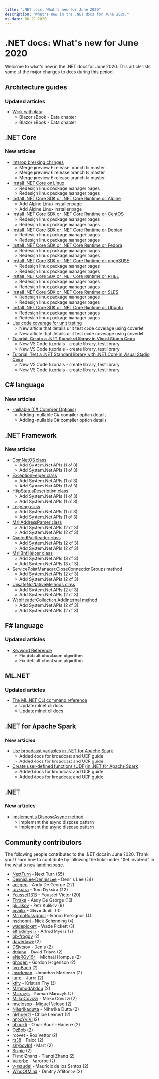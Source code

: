 ```yaml
---
title: ".NET docs: What's new for June 2020"
description: "What's new in the .NET docs for June 2020."
ms.date: 06-29-2020
---
```


# .NET docs: What's new for June 2020

Welcome to what's new in the .NET docs for June 2020. This article lists some of the major changes to docs during this period.

## Architecture guides

### Updated articles

- [Work with data](/dotnet/architecture/blazor-for-web-forms-developers/data)
  - Blazor eBook - Data chapter
  - Blazor eBook - Data chapter

## .NET Core

### New articles

- [Interop breaking changes](/dotnet/core/compatibility/interop)
  - Merge preview 6 release branch to master
  - Merge preview 6 release branch to master
  - Merge preview 6 release branch to master
- [Install .NET Core on Linux](/dotnet/core/install/linux)
  - Redesign linux package manager pages
  - Redesign linux package manager pages
- [Install .NET Core SDK or .NET Core Runtime on Alpine](/dotnet/core/install/linux-alpine)
  - Add Alpine Linux installer page
  - Add Alpine Linux installer page
- [Install .NET Core SDK or .NET Core Runtime on CentOS](/dotnet/core/install/linux-centos)
  - Redesign linux package manager pages
  - Redesign linux package manager pages
- [Install .NET Core SDK or .NET Core Runtime on Debian](/dotnet/core/install/linux-debian)
  - Redesign linux package manager pages
  - Redesign linux package manager pages
- [Install .NET Core SDK or .NET Core Runtime on Fedora](/dotnet/core/install/linux-fedora)
  - Redesign linux package manager pages
  - Redesign linux package manager pages
- [Install .NET Core SDK or .NET Core Runtime on openSUSE](/dotnet/core/install/linux-opensuse)
  - Redesign linux package manager pages
  - Redesign linux package manager pages
- [Install .NET Core SDK or .NET Core Runtime on RHEL](/dotnet/core/install/linux-rhel)
  - Redesign linux package manager pages
  - Redesign linux package manager pages
- [Install .NET Core SDK or .NET Core Runtime on SLES](/dotnet/core/install/linux-sles)
  - Redesign linux package manager pages
  - Redesign linux package manager pages
- [Install .NET Core SDK or .NET Core Runtime on Ubuntu](/dotnet/core/install/linux-ubuntu)
  - Redesign linux package manager pages
  - Redesign linux package manager pages
- [Use code coverage for unit testing](/dotnet/core/testing/unit-testing-code-coverage)
  - New article that details unit test code coverage using coverlet
  - New article that details unit test code coverage using coverlet
- [Tutorial: Create a .NET Standard library in Visual Studio Code](/dotnet/core/tutorials/library-with-visual-studio-code)
  - New VS Code tutorials - create library, test library
  - New VS Code tutorials - create library, test library
- [Tutorial: Test a .NET Standard library with .NET Core in Visual Studio Code](/dotnet/core/tutorials/testing-library-with-visual-studio-code)
  - New VS Code tutorials - create library, test library
  - New VS Code tutorials - create library, test library

## C# language

### New articles

- [-nullable (C# Compiler Options)](/dotnet/csharp/language-reference/compiler-options/nullable-compiler-option)
  - Adding -nullable C# compiler option details
  - Adding -nullable C# compiler option details

## .NET Framework

### New articles

- [ComNetOS class](/dotnet/framework/additional-apis/system.net.comnetos)
  - Add System.Net APIs (1 of 3)
  - Add System.Net APIs (1 of 3)
- [ExceptionHelper class](/dotnet/framework/additional-apis/system.net.exceptionhelper)
  - Add System.Net APIs (1 of 3)
  - Add System.Net APIs (1 of 3)
- [HttpStatusDescription class](/dotnet/framework/additional-apis/system.net.httpstatusdescription)
  - Add System.Net APIs (1 of 3)
  - Add System.Net APIs (1 of 3)
- [Logging class](/dotnet/framework/additional-apis/system.net.logging)
  - Add System.Net APIs (1 of 3)
  - Add System.Net APIs (1 of 3)
- [MailAddressParser class](/dotnet/framework/additional-apis/system.net.mail.mailaddressparser)
  - Add System.Net APIs (2 of 3)
  - Add System.Net APIs (2 of 3)
- [QuotedPairReader class](/dotnet/framework/additional-apis/system.net.mail.quotedpairreader)
  - Add System.Net APIs (2 of 3)
  - Add System.Net APIs (2 of 3)
- [MailBnfHelper class](/dotnet/framework/additional-apis/system.net.mime.mailbnfhelper)
  - Add System.Net APIs (3 of 3)
  - Add System.Net APIs (3 of 3)
- [ServicePointManager.CloseConnectionGroups method](/dotnet/framework/additional-apis/system.net.servicepointmanager.closeconnectiongroups)
  - Add System.Net APIs (2 of 3)
  - Add System.Net APIs (2 of 3)
- [UnsafeNclNativeMethods class](/dotnet/framework/additional-apis/system.net.unsafenclnativemethods)
  - Add System.Net APIs (2 of 3)
  - Add System.Net APIs (2 of 3)
- [WebHeaderCollection.AddInternal method](/dotnet/framework/additional-apis/system.net.webheadercollection.addinternal)
  - Add System.Net APIs (2 of 3)
  - Add System.Net APIs (2 of 3)

## F# language

### Updated articles

- [Keyword Reference](/dotnet/fsharp/language-reference/keyword-reference)
  - Fix default checksum algorithm
  - Fix default checksum algorithm

## ML.NET

### Updated articles

- [The ML.NET CLI command reference](/dotnet/machine-learning/reference/ml-net-cli-reference)
  - Update mlnet cli docs
  - Update mlnet cli docs

## .NET for Apache Spark

### New articles

- [Use broadcast variables in .NET for Apache Spark](/dotnet/spark/how-to-guides/broadcast-guide)
  - Added docs for broadcast and UDF guide
  - Added docs for broadcast and UDF guide
- [Create user-defined functions (UDF) in .NET for Apache Spark](/dotnet/spark/how-to-guides/udf-guide)
  - Added docs for broadcast and UDF guide
  - Added docs for broadcast and UDF guide

## .NET

### New articles

- [Implement a DisposeAsync method](/dotnet/standard/garbage-collection/implementing-disposeasync)
  - Implement the async dispose pattern
  - Implement the async dispose pattern

## Community contributors

The following people contributed to the .NET docs in June 2020. Thank you! Learn how to contribute by following the links under "Get involved" in the [what's new landing page](index.yml).

- [NextTurn](https://github.com/NextTurn) - Next Turn (55)
- [DennisLee-DennisLee](https://github.com/DennisLee-DennisLee) - Dennis Lee (34)
- [adegeo](https://github.com/adegeo) - Andy De George (22)
- [tdykstra](https://github.com/tdykstra) - Tom Dykstra (22)
- [Youssef1313](https://github.com/Youssef1313) - Youssef Victor (20)
- [Thraka](https://github.com/Thraka) - Andy De George (10)
- [pkulikov](https://github.com/pkulikov) - Petr Kulikov (8)
- [ardalis](https://github.com/ardalis) - Steve Smith (4)
- [MarcoRossignoli](https://github.com/MarcoRossignoli) - Marco Rossignoli (4)
- [nschonni](https://github.com/nschonni) - Nick Schonning (4)
- [wadepickett](https://github.com/wadepickett) - Wade Pickett (3)
- [alfredmyers](https://github.com/alfredmyers) - Alfred Myers (2)
- [bb-froggy](https://github.com/bb-froggy) (2)
- [dawedawe](https://github.com/dawedawe) (2)
- [DSivtsov](https://github.com/DSivtsov) - Denis (2)
- [dtriana](https://github.com/dtriana) - David Triana (2)
- [eNeRGy164](https://github.com/eNeRGy164) - Michaël Hompus (2)
- [ghogen](https://github.com/ghogen) - Gordon Hogenson (2)
- [IvenBach](https://github.com/IvenBach) (2)
- [jmarkman](https://github.com/jmarkman) - Jonathan Markman (2)
- [jurre](https://github.com/jurre) - Jurre (2)
- [kthy](https://github.com/kthy) - Kristian Thy (2)
- [MahmodAbdou](https://github.com/MahmodAbdou) (2)
- [Marusyk](https://github.com/Marusyk) - Roman Marusyk (2)
- [MirkoCovizzi](https://github.com/MirkoCovizzi) - Mirko Covizzi (2)
- [mvelosop](https://github.com/mvelosop) - Miguel Veloso (2)
- [Niharikadutta](https://github.com/Niharikadutta) - Niharika Dutta (2)
- [nlehnert1](https://github.com/nlehnert1) - Chloe Lehnert (2)
- [nnpcYvIVl](https://github.com/nnpcYvIVl) (2)
- [oboukli](https://github.com/oboukli) - Omar Boukli-Hacene (2)
- [OzBob](https://github.com/OzBob) (2)
- [robvet](https://github.com/robvet) - Rob Vettor (2)
- [rs38](https://github.com/rs38) - Falco (2)
- [shyboylpf](https://github.com/shyboylpf) - Mart (2)
- [Snipie](https://github.com/Snipie) (2)
- [TianqiZhang](https://github.com/TianqiZhang) - Tianqi Zhang (2)
- [Varorbc](https://github.com/Varorbc) - Varorbc (2)
- [v-maudel](https://github.com/v-maudel) - Mauricio de los Santos (2)
- [WindOfMind](https://github.com/WindOfMind) - Dmitriy Aflitonov (2)
